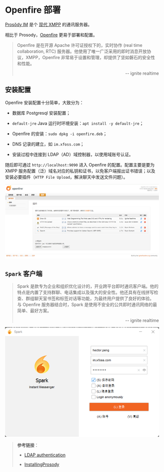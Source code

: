 # Openfire 部署


[Prosŏdy IM](https://prosody.im/) 是个 [现代 XMPP](https://modernxmpp.org/) 的通讯服务器。

相比于 Prosody，[Openfire](https://www.igniterealtime.org/projects/openfire/) 更易于部署和配置。


> Openfire 是在开源 Apache 许可证授权下的，实时协作 (real time collaboration, RTC) 服务器。他使用了唯一广泛采用的即时消息开放协议，XMPP，Openfire 非常易于设置和管理，却提供了坚如磐石的安全性和性能。
>
> <div style="text-align: right">-- ignite realtime</div>


## 安装配置

Openfire 安装配置十分简单，大致分为：


- 数据库 Postgresql 安装配置；

- `default-jre` Java 运行时环境安装：`apt install -y default-jre`；

- Openfire 的安装：`sudo dpkg -i openfire.deb`；

- DNS 记录的建立，如 `im.xfoss.com`；

- 安装过程中连接到 LDAP（AD）域控制器，以使用域账号认证。



随后即可通过 `http://localhost:9090` 进入 Openfire 的配置。配置主要是要为 XMPP 服务配置（泛）域名对应的私钥和证书，以免客户端报出证书错误；以及安装必要插件（`HTTP File Upload`，解决聊天中发送文件问题）。


![Openfire 4.8.3 - 插件](images/openfire-4.8.3.png)

## `Spark` 客户端


> Spark 是款专为企业和组织优化设计的，开业跨平台即时通讯客户端。他的特点是内置了支持群聊、电话集成以及强大的安全性。他还具有在线拼写检查、群组聊天室书签和标签对话等功能，为最终用户提供了良好的体验。
> 与 Openfire 服务器结合时，Spark 是使用不安全的公共即时通讯网络的最简单、最好方案。
>
> <div style="text-align: right">-- ignite realtime</div>


![Spark 3.0.2 - 登录窗口](images/spark_3.0.2.png)





> **参考链接**：
>
> - [LDAP authentication](https://jitsi.github.io/handbook/docs/devops-guide/ldap-authentication/)
>
> - [InstallingProsody](https://wiki.debian.org/InstallingProsody)
>
